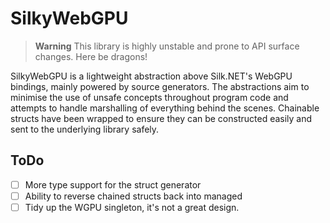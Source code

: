 # SilkyWebGPU

> **Warning**
> This library is highly unstable and prone to API surface changes. Here be dragons!

SilkyWebGPU is a lightweight abstraction above Silk.NET's WebGPU bindings, mainly powered by source generators.
The abstractions aim to minimise the use of unsafe concepts throughout program code and attempts to handle marshalling of everything behind the scenes.
Chainable structs have been wrapped to ensure they can be constructed easily and sent to the underlying library safely.

## ToDo
- [ ] More type support for the struct generator
- [ ] Ability to reverse chained structs back into managed
- [ ] Tidy up the WGPU singleton, it's not a great design.
